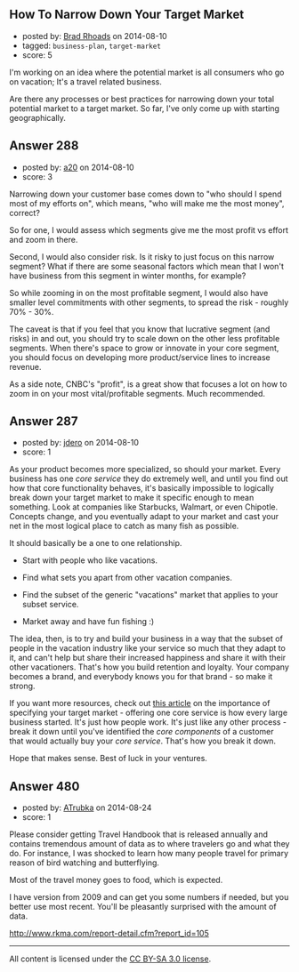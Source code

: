 ## How To Narrow Down Your Target Market

- posted by: [Brad Rhoads](https://stackexchange.com/users/42121/brad-rhoads) on 2014-08-10
- tagged: `business-plan`, `target-market`
- score: 5

<p>I'm working on an idea where the potential market is all consumers who go on vacation; It's a travel related business.</p>

<p>Are there any processes or best practices for narrowing down your total potential market to a target market. So far, I've only come up with starting geographically.</p>



## Answer 288

- posted by: [a20](https://stackexchange.com/users/54595/a20) on 2014-08-10
- score: 3

<p>Narrowing down your customer base comes down to "who should I spend most of my efforts on", which means, "who will make me the most money", correct?</p>

<p>So for one, I would assess which segments give me the most profit vs effort and zoom in there.</p>

<p>Second, I would also consider risk. Is it risky to just focus on this narrow segment? What if there are some seasonal factors which mean that I won't have business from this segment in winter months, for example? </p>

<p>So while zooming in on the most profitable segment, I would also have smaller level commitments with other segments, to spread the risk - roughly 70% - 30%.</p>

<p>The caveat is that if you feel that you know that lucrative segment (and risks) in and out, you should try to scale down on the other less profitable segments. When there's space to grow or innovate in your core segment, you should focus on developing more product/service lines to increase revenue.</p>

<p>As a side note, CNBC's "profit", is a great show that focuses a lot on how to zoom in on your most vital/profitable segments. Much recommended.</p>



## Answer 287

- posted by: [jdero](https://stackexchange.com/users/1972448/jdero) on 2014-08-10
- score: 1

<p>As your product becomes more specialized, so should your market. Every business has one <em>core service</em> they do extremely well, and until you find out how that core functionality behaves, it's basically impossible to logically break down your target market to make it specific enough to mean something. Look at companies like Starbucks, Walmart, or even Chipotle. Concepts change, and you eventually adapt to your market and cast your net in the most logical place to catch as many fish as possible.</p>

<p>It should basically be a one to one relationship. </p>

<ul>
<li><p>Start with people who like vacations.</p></li>
<li><p>Find what sets you apart from other vacation companies.</p></li>
<li><p>Find the subset of the generic "vacations" market that applies to your subset service.</p></li>
<li><p>Market away and have fun fishing :)</p></li>
</ul>

<p>The idea, then, is to try and build your business in a way that the subset of people in the vacation industry like your service so much that they adapt to it, and can't help but share their increased happiness and share it with their other vacationers. That's how you build retention and loyalty. Your company becomes a brand, and everybody knows you for that brand - so make it strong.</p>

<p>If you want more resources, check out <a href="http://www.inc.com/guides/201104/how-to-narrow-your-target-market.html" rel="nofollow">this article</a> on the importance of specifying your target market - offering one core service is how every large business started. It's just how people work. It's just like any other process - break it down until you've identified the <em>core components</em> of a customer that would actually buy your <em>core service</em>. That's how you break it down.</p>

<p>Hope that makes sense. Best of luck in your ventures.</p>



## Answer 480

- posted by: [ATrubka](https://stackexchange.com/users/1052629/atrubka) on 2014-08-24
- score: 1

<p>Please consider getting Travel Handbook that is released annually and contains tremendous amount of data as to where travelers go and what they do.
For instance, I was shocked to learn how many people travel for primary reason of bird watching and butterflying.</p>

<p>Most of the travel money goes to food, which is expected.</p>

<p>I have version from 2009 and can get you some numbers if needed, but you better use most recent. You'll be pleasantly surprised with the amount of data.</p>

<p><a href="http://www.rkma.com/report-detail.cfm?report_id=105" rel="nofollow">http://www.rkma.com/report-detail.cfm?report_id=105</a></p>




---

All content is licensed under the [CC BY-SA 3.0 license](https://creativecommons.org/licenses/by-sa/3.0/).
